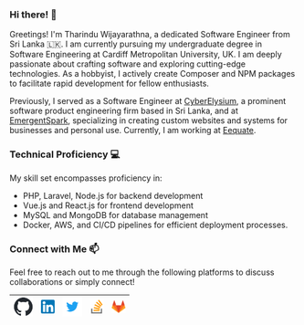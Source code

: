 ### Hi there! 👋

Greetings! I'm Tharindu Wijayarathna, a dedicated Software Engineer from Sri Lanka 🇱🇰. I am currently pursuing my undergraduate degree in Software Engineering at Cardiff Metropolitan University, UK. I am deeply passionate about crafting software and exploring cutting-edge technologies. As a hobbyist, I actively create Composer and NPM packages to facilitate rapid development for fellow enthusiasts.

Previously, I served as a Software Engineer at [CyberElysium](https://cyberelysium.com/), a prominent software product engineering firm based in Sri Lanka, and at [EmergentSpark](https://emergentspark.com/), specializing in creating custom websites and systems for businesses and personal use. Currently, I am working at [Eequate](https://eequate.com/).

### Technical Proficiency 💻

My skill set encompasses proficiency in:
- PHP, Laravel, Node.js for backend development
- Vue.js and React.js for frontend development
- MySQL and MongoDB for database management
- Docker, AWS, and CI/CD pipelines for efficient deployment processes.

### Connect with Me 📫

Feel free to reach out to me through the following platforms to discuss collaborations or simply connect!

| [<img src="img/github-mark.png" alt="github logo" width="34">](https://github.com/TharinduWijayarathna) | [<img src="img/linkedin.png" alt="linkedin logo" width="24">](https://www.linkedin.com/in/tharindu-wijayarathna/) | [<img src="img/twitter.png" alt="twitter logo" width="34">](https://twitter.com/TharinduWijaya4) | [<img src="img/stack.svg" alt="stack logo" width="24">](https://stackoverflow.com/users/17042914/tharindu-wijayarathna) | [<img src="img/gitlab.png" alt="gitlab logo" width="24">](https://gitlab.com/TharinduCK)
|---|---|---|---|---|
